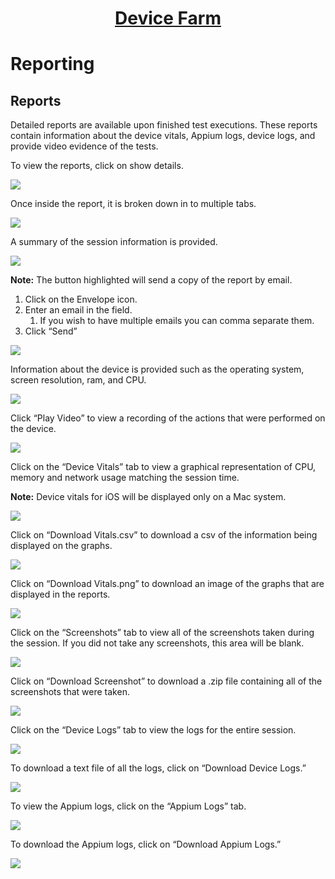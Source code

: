 <h1 style="text-align: center; text-decoration:underline; font-weight: bold;">Device Farm</h1>

# Reporting
## Reports<!-- {docsify-ignore} --> 
Detailed reports are available upon finished test executions. These reports contain information about the device vitals, Appium logs, device logs, and provide video evidence of the tests.

To view the reports, click on show details.

<img src="https://dmdug58z0ycm2.cloudfront.net/production/pub-site/images/_devicefarmimgs/Aspose.Words.a5ba35ee-3494-4720-8f8c-7cedbeae1812.046.png">

Once inside the report, it is broken down in to multiple tabs.

<img src="https://dmdug58z0ycm2.cloudfront.net/production/pub-site/images/_devicefarmimgs/Aspose.Words.a5ba35ee-3494-4720-8f8c-7cedbeae1812.047.png">

A summary of the session information is provided.

<img src="https://dmdug58z0ycm2.cloudfront.net/production/pub-site/images/_devicefarmimgs/Aspose.Words.a5ba35ee-3494-4720-8f8c-7cedbeae1812.048.png">

**Note:** The button highlighted will send a copy of the report by email.

1. Click on the Envelope icon.
1. Enter an email in the field.
   1. If you wish to have multiple emails you can comma separate them.
1. Click “Send”


<img src="https://dmdug58z0ycm2.cloudfront.net/production/pub-site/images/_devicefarmimgs/Aspose.Words.a5ba35ee-3494-4720-8f8c-7cedbeae1812.049.png">

Information about the device is provided such as the operating system, screen resolution, ram, and CPU.

<img src="https://dmdug58z0ycm2.cloudfront.net/production/pub-site/images/_devicefarmimgs/Aspose.Words.a5ba35ee-3494-4720-8f8c-7cedbeae1812.050.png">

Click “Play Video” to view a recording of the actions that were performed on the device.

<img src="https://dmdug58z0ycm2.cloudfront.net/production/pub-site/images/_devicefarmimgs/Aspose.Words.a5ba35ee-3494-4720-8f8c-7cedbeae1812.051.png">

Click on the “Device Vitals” tab to view a graphical representation of CPU, memory and network usage matching the session time.

**Note:** Device vitals for iOS will be displayed only on a Mac system.

<img src="https://dmdug58z0ycm2.cloudfront.net/production/pub-site/images/_devicefarmimgs/Aspose.Words.a5ba35ee-3494-4720-8f8c-7cedbeae1812.052.png">

Click on “Download Vitals.csv” to download a csv of the information being displayed on the graphs.

<img src="https://dmdug58z0ycm2.cloudfront.net/production/pub-site/images/_devicefarmimgs/Aspose.Words.a5ba35ee-3494-4720-8f8c-7cedbeae1812.053.png">

Click on “Download Vitals.png” to download an image of the graphs that are displayed in the reports.

<img src="https://dmdug58z0ycm2.cloudfront.net/production/pub-site/images/_devicefarmimgs/Aspose.Words.a5ba35ee-3494-4720-8f8c-7cedbeae1812.054.png">

Click on the “Screenshots” tab to view all of the screenshots taken during the session. If you did not take any screenshots, this area will be blank.

<img src="https://dmdug58z0ycm2.cloudfront.net/production/pub-site/images/_devicefarmimgs/Aspose.Words.a5ba35ee-3494-4720-8f8c-7cedbeae1812.055.png">

Click on “Download Screenshot” to download a .zip file containing all of the screenshots that were taken.

<img src="https://dmdug58z0ycm2.cloudfront.net/production/pub-site/images/_devicefarmimgs/Aspose.Words.a5ba35ee-3494-4720-8f8c-7cedbeae1812.056.png">

Click on the “Device Logs” tab to view the logs for the entire session.

<img src="https://dmdug58z0ycm2.cloudfront.net/production/pub-site/images/_devicefarmimgs/Aspose.Words.a5ba35ee-3494-4720-8f8c-7cedbeae1812.057.png">

To download a text file of all the logs, click on “Download Device Logs.”

<img src="https://dmdug58z0ycm2.cloudfront.net/production/pub-site/images/_devicefarmimgs/Aspose.Words.a5ba35ee-3494-4720-8f8c-7cedbeae1812.058.png">

To view the Appium logs, click on the “Appium Logs” tab.

<img src="https://dmdug58z0ycm2.cloudfront.net/production/pub-site/images/_devicefarmimgs/Aspose.Words.a5ba35ee-3494-4720-8f8c-7cedbeae1812.059.png">

To download the Appium logs, click on “Download Appium Logs.”

<img src="https://dmdug58z0ycm2.cloudfront.net/production/pub-site/images/_devicefarmimgs/Aspose.Words.a5ba35ee-3494-4720-8f8c-7cedbeae1812.060.png">
